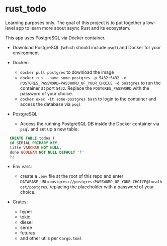 # rust_todo

Learning purposes only. The goal of this project is to put together a low-level app to learn more about async Rust and its ecosystem.

This app uses PostgreSQL via Docker container.

- Download PostgreSQL (which should include `psql`) and Docker for your environment
- Docker:

  - `docker pull postgres` to download the image
  - `docker run --name some-postgres -p 5432:5432 -e POSTGRES_PASSWORD=PASSWORD_OF_YOUR_CHOICE -d postgres` to run the container at port `5432`. Replace the `POSTGRES_PASSWORD` with the password of your choice.
  - `docker exec -it some-postgres bash` to login to the container and access the database via `psql`

- PostgreSQL:
  - Access the running PostgreSQL DB inside the Docker container via `psql` and set up a new table:

```SQL
  CREATE TABLE todos (
  id SERIAL PRIMARY KEY,
  title VARCHAR NOT NULL,
  done BOOLEAN NOT NULL DEFAULT 'f'
  );
```

- Env vars:

  - create a `.env` file at the root of this repo and enter `DATABASE_URL=postgres://postgres:PASSWORD_OF_YOUR_CHOICE@localhost/postgres`, replacing the placeholder with a password of your choice.

- Crates:
  - hyper
  - tokio
  - diesel
  - serde
  - futures
  - and other utils per `Cargo.toml`
